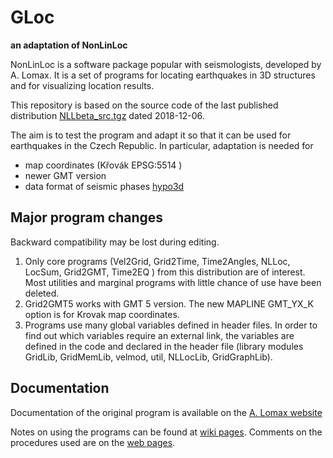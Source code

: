 # GLoc
**an adaptation of NonLinLoc**

NonLinLoc is a software package popular with seismologists, developed by A. Lomax.
It is a set of programs for locating earthquakes in 3D structures and for visualizing location results.

This repository is based on the source code of the last published distribution
[NLLbeta_src.tgz](http://alomax.free.fr/nlloc/softbeta/tar/NLLbeta_src.tgz) dated 2018-12-06.

The aim is to test the program and adapt it so that it can be used for earthquakes in the Czech Republic.
In particular, adaptation is needed for
 - map coordinates (Křovák EPSG:5514 )
 - newer GMT version
 - data format of seismic phases [hypo3d](https://github.com/firbas/hypo3d)

## Major program changes
Backward compatibility may be lost during editing.

1) Only core programs 
   (Vel2Grid, Grid2Time, Time2Angles, NLLoc, LocSum, Grid2GMT, Time2EQ )
   from this distribution are of interest.
   Most utilities and marginal programs with little chance of use have been deleted.
2) Grid2GMT5 works with GMT 5 version. 
   The new MAPLINE GMT_YX_K option is for Krovak map coordinates. 
3) Programs use many global variables defined in header files.
   In order to find out which variables require an external link,
   the variables are defined in the code and declared in the header file
   (library modules GridLib, GridMemLib, velmod, util, NLLocLib, GridGraphLib).


## Documentation
Documentation of the original program is available on the
[A. Lomax website](http://alomax.free.fr/nlloc/)

Notes on using the programs can be found at [wiki pages](https://github.com/zacherle/gloc/wiki).
Comments on the procedures used are on the [web pages](https://zacherle.github.io/gloc).

